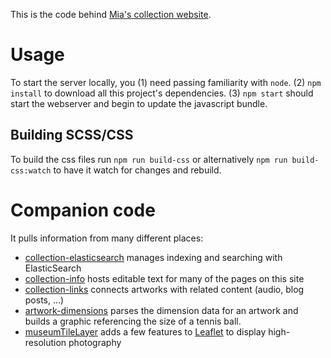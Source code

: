 This is the code behind [Mia's collection website](http://collections.artsmia.org).

# Usage

To start the server locally, you (1) need passing familiarity with
`node`. (2) `npm install` to download all this project's dependencies.
(3) `npm start` should start the webserver and begin to update the
javascript bundle.

## Building SCSS/CSS

To build the css files run `npm run build-css` or alternatively `npm run build-css:watch` to have it watch for changes
and rebuild. 

# Companion code

It pulls information from many different places:

* [collection-elasticsearch](https://github.com/artsmia/collection-elasticsearch) manages indexing and searching with ElasticSearch
* [collection-info](https://github.com/artsmia/collection-info) hosts editable text for many of the pages on this site
* [collection-links](https://github.com/artsmia/collection-links) connects artworks with related content (audio, blog posts, …)
* [artwork-dimensions](https://github.com/artsmia/artwork-dimensions)
  parses the dimension data for an artwork and builds a graphic referencing the size of a tennis ball.
* [museumTileLayer](https://github.com/kjell/museumTileLayer)
  adds a few features to [Leaflet](https://github.com/Leaflet/Leaflet) to display high-resolution photography
